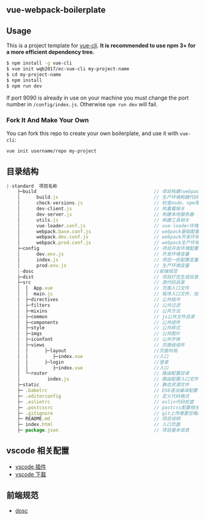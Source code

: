 ## vue-webpack-boilerplate

## Usage

This is a project template for [vue-cli](https://github.com/vuejs/vue-cli). **It is recommended to use npm 3+ for a more efficient dependency tree.**

```bash
$ npm install -g vue-cli
$ vue init wqb2017/ec-vue-cli my-project-name
$ cd my-project-name
$ npm install
$ npm run dev
```

If port 9090 is already in use on your machine you must change the port number in `/config/index.js`. Otherwise `npm run dev` will fail.

### Fork It And Make Your Own

You can fork this repo to create your own boilerplate, and use it with `vue-cli`:

```bash
vue init username/repo my-project
```

## 目录结构

```javascript
|-standard  项目名称
    ├─build                                           // 项目构建(webpack)相关代码
    │      build.js                                   // 生产环境构建代码
    │      check-versions.js                          // 检查node、npm等版本
    │      dev-client.js                              // 热重载相关
    │      dev-server.js                              // 构建本地服务器
    │      utils.js                                   // 构建工具相关
    │      vue-loader.conf.js                         // vue-loader环境配置
    │      webpack.base.conf.js                       // webpack基础配置
    │      webpack.dev.conf.js                        // webpack开发环境配置
    │      webpack.prod.conf.js                       // webpack生产环境配置
    ├─config                                          // 项目开发环境配置
    │      dev.env.js                                 // 开发环境变量
    │      index.js                                   // 项目一些配置变量
    │      prod.env.js                                // 生产环境变量
    |-dosc                                            //前端规范
    ├─dist                                            // 项目打包生成目录
    ├─src                                             // 源代码目录
    │  │  App.vue                                     // 页面入口文件
    │  │  main.js                                     // 程序入口文件，加载各种公共组件
    │  ├─directives                                   // 公共指令
    │  ├─filters                                      // 公共过滤
    │  ├─mixins                                       // 公共方法
    │  ├─common                                       // js公共文件目录
    │  ├─components                                   // 公共组件
    │  ├─style                                        // 公共样式
    │  ├─imgs                                         // 公共图片
    │  ├─iconfont                                     // 公共字体
    │  ├─views                                        // 页面级组件
    │  │      ├─layout                                //页面布局
    │  │         ├─index.vue                          //入口
    │  │      ├─login                                 //登录
    │  │         ├─index.vue                          //入口
    │  └─router                                       // 路由配置目录
    │          index.js                               // 路由配置入口文件
    ├─static                                          // 静态资源文件
    ├─ .babelrc                                       // ES6语法编译配置
    ├─ .editorconfig                                  // 定义代码格式
    ├─ .eslintrc                                      // eslin代码检查
    ├─ .postcssrc                                     // postcss配置相关
    ├─ .gitignore                                     // git上传需要忽略的文件格式
    ├─ README.md                                      // 项目说明
    ├─ index.html                                     // 入口页面
    ├─ package.json                                   // 项目基本信息
```

## vscode 相关配置

* [vscode 插件](https://github.com/wqb2017/vscode-plugins)
* [vscode 下载](https://code.visualstudio.com/)

## 前端规范

* [dosc](https://github.com/wqb2017/ec-vue-cli/tree/master/template/dosc)
